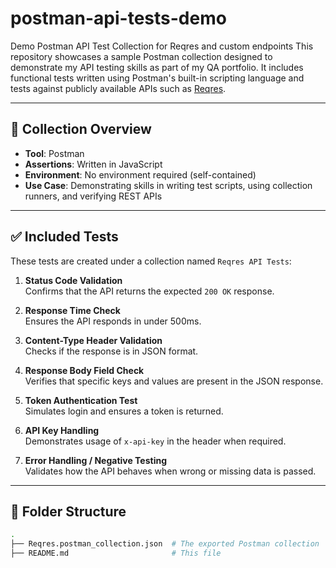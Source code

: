 # postman-api-tests-demo
Demo Postman API Test Collection for Reqres and custom endpoints
This repository showcases a sample Postman collection designed to demonstrate my API testing skills as part of my QA portfolio. It includes functional tests written using Postman's built-in scripting language and tests against publicly available APIs such as [Reqres](https://reqres.in).

---

## 📌 Collection Overview

- **Tool**: Postman
- **Assertions**: Written in JavaScript
- **Environment**: No environment required (self-contained)
- **Use Case**: Demonstrating skills in writing test scripts, using collection runners, and verifying REST APIs

---

## ✅ Included Tests

These tests are created under a collection named `Reqres API Tests`:

1. **Status Code Validation**  
   Confirms that the API returns the expected `200 OK` response.

2. **Response Time Check**  
   Ensures the API responds in under 500ms.

3. **Content-Type Header Validation**  
   Checks if the response is in JSON format.

4. **Response Body Field Check**  
   Verifies that specific keys and values are present in the JSON response.

5. **Token Authentication Test**  
   Simulates login and ensures a token is returned.

6. **API Key Handling**  
   Demonstrates usage of `x-api-key` in the header when required.

7. **Error Handling / Negative Testing**  
   Validates how the API behaves when wrong or missing data is passed.

---

## 📂 Folder Structure

```bash
.
├── Reqres.postman_collection.json  # The exported Postman collection
├── README.md                       # This file
